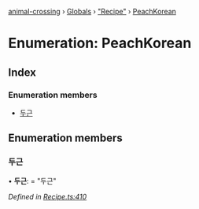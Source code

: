 [animal-crossing](../README.md) › [Globals](../globals.md) › ["Recipe"](../modules/_recipe_.md) › [PeachKorean](_recipe_.peachkorean.md)

# Enumeration: PeachKorean

## Index

### Enumeration members

* [두근](_recipe_.peachkorean.md#두근)

## Enumeration members

###  두근

• **두근**: = "두근"

*Defined in [Recipe.ts:410](https://github.com/Norviah/animal-crossing/blob/682361d/module/types/Recipe.ts#L410)*
